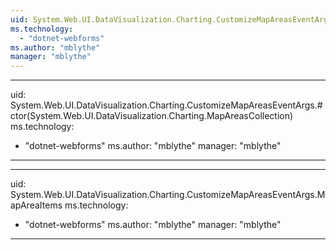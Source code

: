 ```yaml
---
uid: System.Web.UI.DataVisualization.Charting.CustomizeMapAreasEventArgs
ms.technology: 
  - "dotnet-webforms"
ms.author: "mblythe"
manager: "mblythe"
---
```


---
uid: System.Web.UI.DataVisualization.Charting.CustomizeMapAreasEventArgs.#ctor(System.Web.UI.DataVisualization.Charting.MapAreasCollection)
ms.technology: 
  - "dotnet-webforms"
ms.author: "mblythe"
manager: "mblythe"
---

---
uid: System.Web.UI.DataVisualization.Charting.CustomizeMapAreasEventArgs.MapAreaItems
ms.technology: 
  - "dotnet-webforms"
ms.author: "mblythe"
manager: "mblythe"
---
